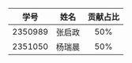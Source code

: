 | 学号     | 姓名 | 贡献占比 |
| ------- | :--: | :------: |
| 2350989 | 张启政 |   50%    |
| 2351050 | 杨瑞晨 |   50%    |
